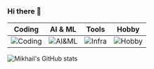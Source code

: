 ### Hi there 👋

| Coding | AI & ML | Tools | Hobby |
|--------|---------|-------|-------|
|![Coding](https://skillicons.dev/icons?i=python,js,cpp&perline=3)|![AI&ML](https://skillicons.dev/icons?i=pytorch,opencv,sklearn,tensorflow,fastapi,flask&perline=3)|![Infra](https://skillicons.dev/icons?i=aws,gcp,azure,docker,grafana,vscode&perline=3)| ![Hobby](https://skillicons.dev/icons?i=threejs,p5js,react,blender,figma,unreal,arduino,raspberrypi&perline=3)|

![Mikhail's GitHub stats](https://github-readme-stats.vercel.app/api?username=mnrozhkov&show_icons=true&theme=transparent)
